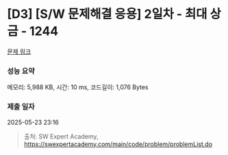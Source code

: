# [D3] [S/W 문제해결 응용] 2일차 - 최대 상금 - 1244 

[문제 링크](https://swexpertacademy.com/main/code/problem/problemDetail.do?contestProbId=AV15Khn6AN0CFAYD) 

### 성능 요약

메모리: 5,988 KB, 시간: 10 ms, 코드길이: 1,076 Bytes

### 제출 일자

2025-05-23 23:16



> 출처: SW Expert Academy, https://swexpertacademy.com/main/code/problem/problemList.do